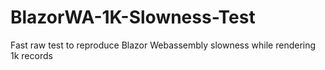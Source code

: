 # BlazorWA-1K-Slowness-Test
Fast raw test to reproduce Blazor Webassembly slowness while rendering 1k records
